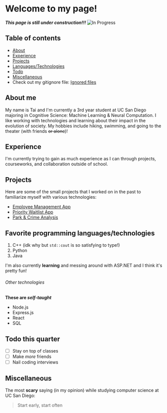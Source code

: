# Welcome to my page!
***This page is still under construction!!!***
![In Progress](https://www.clipartkey.com/mpngs/m/293-2938906_web-development-clipart-slider-software-engineering-logo-clip.png)

## Table of contents
- [About](https://github.com/tnl001/mypage/blob/markdown/index.md#about-me)
- [Experience](https://github.com/tnl001/mypage/blob/markdown/index.md#experience)
- [Projects](https://github.com/tnl001/mypage/blob/markdown/index.md#projects)
- [Languages/Technologies](https://github.com/tnl001/mypage/blob/markdown/index.md#favorite-programming-languagestechnologies)
- [Todo](https://github.com/tnl001/mypage/blob/markdown/index.md#todo-this-quarter)
- [Miscellaneous](https://github.com/tnl001/mypage/blob/markdown/index.md#miscellaneous)
- Check out my gitignore file: [Ignored files](./.gitignore)
  
## About me
My name is Tai and I'm currently a 3rd year student at UC San Diego majoring in Cognitive Science: Machine Learning & Neural Computation. I like working with technologies and learning about their impact in the evolution of society. My hobbies include hiking, swimming, and going to the theater (with friends ~~or alone~~)!

## Experience
I'm currently trying to gain as much experience as I can through projects, courseworks, and collaboration outside of school. 

## Projects
Here are some of the small projects that I worked on in the past to familiarize myself with various technologies:
- [Employee Management App](https://github.com/tnl001/employee_management) 
- [Priority Waitlist App](https://github.com/tnl001/PriorityWaitlist)
- [Park & Crime Analysis](https://github.com/tnl001/cogs108/tree/master/final_project)

## Favorite programming languages/technologies
1. C++ (idk why but `std::cout` is so satisfying to type!)
2. Python
3. Java

I'm also currently **learning** and messing around with ASP.NET and I think it's pretty fun!

###### Other technologies
**These are _self-taught_**
- Node.js
- Express.js
- React
- SQL

## Todo this quarter
- [ ] Stay on top of classes
- [ ] Make *more* friends
- [ ] Nail coding interviews

## Miscellaneous
The most **scary** saying (in my opinion) while studying computer science at UC San Diego:
> Start early, start often
